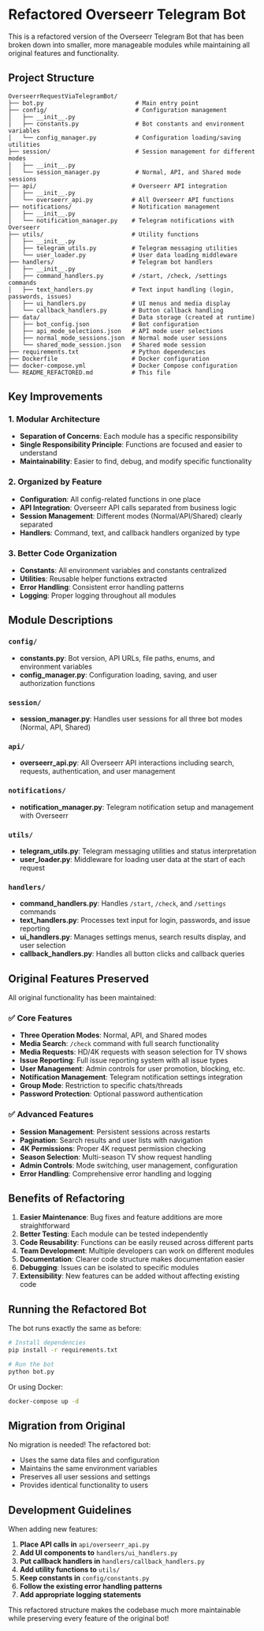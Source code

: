 # Refactored Overseerr Telegram Bot

This is a refactored version of the Overseerr Telegram Bot that has been broken down into smaller, more manageable modules while maintaining all original features and functionality.

## Project Structure

```
OverseerrRequestViaTelegramBot/
├── bot.py                          # Main entry point
├── config/                         # Configuration management
│   ├── __init__.py
│   ├── constants.py                # Bot constants and environment variables
│   └── config_manager.py           # Configuration loading/saving utilities
├── session/                        # Session management for different modes
│   ├── __init__.py
│   └── session_manager.py          # Normal, API, and Shared mode sessions
├── api/                           # Overseerr API integration
│   ├── __init__.py
│   └── overseerr_api.py           # All Overseerr API functions
├── notifications/                 # Notification management
│   ├── __init__.py
│   └── notification_manager.py    # Telegram notifications with Overseerr
├── utils/                         # Utility functions
│   ├── __init__.py
│   ├── telegram_utils.py          # Telegram messaging utilities
│   └── user_loader.py             # User data loading middleware
├── handlers/                      # Telegram bot handlers
│   ├── __init__.py
│   ├── command_handlers.py        # /start, /check, /settings commands
│   ├── text_handlers.py           # Text input handling (login, passwords, issues)
│   ├── ui_handlers.py             # UI menus and media display
│   └── callback_handlers.py       # Button callback handling
├── data/                          # Data storage (created at runtime)
│   ├── bot_config.json            # Bot configuration
│   ├── api_mode_selections.json   # API mode user selections
│   ├── normal_mode_sessions.json  # Normal mode user sessions
│   └── shared_mode_session.json   # Shared mode session
├── requirements.txt               # Python dependencies
├── Dockerfile                     # Docker configuration
├── docker-compose.yml             # Docker Compose configuration
└── README_REFACTORED.md           # This file
```

## Key Improvements

### 1. Modular Architecture
- **Separation of Concerns**: Each module has a specific responsibility
- **Single Responsibility Principle**: Functions are focused and easier to understand
- **Maintainability**: Easier to find, debug, and modify specific functionality

### 2. Organized by Feature
- **Configuration**: All config-related functions in one place
- **API Integration**: Overseerr API calls separated from business logic
- **Session Management**: Different modes (Normal/API/Shared) clearly separated
- **Handlers**: Command, text, and callback handlers organized by type

### 3. Better Code Organization
- **Constants**: All environment variables and constants centralized
- **Utilities**: Reusable helper functions extracted
- **Error Handling**: Consistent error handling patterns
- **Logging**: Proper logging throughout all modules

## Module Descriptions

### `config/`
- **constants.py**: Bot version, API URLs, file paths, enums, and environment variables
- **config_manager.py**: Configuration loading, saving, and user authorization functions

### `session/`
- **session_manager.py**: Handles user sessions for all three bot modes (Normal, API, Shared)

### `api/`
- **overseerr_api.py**: All Overseerr API interactions including search, requests, authentication, and user management

### `notifications/`
- **notification_manager.py**: Telegram notification setup and management with Overseerr

### `utils/`
- **telegram_utils.py**: Telegram messaging utilities and status interpretation
- **user_loader.py**: Middleware for loading user data at the start of each request

### `handlers/`
- **command_handlers.py**: Handles `/start`, `/check`, and `/settings` commands
- **text_handlers.py**: Processes text input for login, passwords, and issue reporting
- **ui_handlers.py**: Manages settings menus, search results display, and user selection
- **callback_handlers.py**: Handles all button clicks and callback queries

## Original Features Preserved

All original functionality has been maintained:

### ✅ Core Features
- **Three Operation Modes**: Normal, API, and Shared modes
- **Media Search**: `/check` command with full search functionality
- **Media Requests**: HD/4K requests with season selection for TV shows
- **Issue Reporting**: Full issue reporting system with all issue types
- **User Management**: Admin controls for user promotion, blocking, etc.
- **Notification Management**: Telegram notification settings integration
- **Group Mode**: Restriction to specific chats/threads
- **Password Protection**: Optional password authentication

### ✅ Advanced Features
- **Session Management**: Persistent sessions across restarts
- **Pagination**: Search results and user lists with navigation
- **4K Permissions**: Proper 4K request permission checking
- **Season Selection**: Multi-season TV show request handling
- **Admin Controls**: Mode switching, user management, configuration
- **Error Handling**: Comprehensive error handling and logging

## Benefits of Refactoring

1. **Easier Maintenance**: Bug fixes and feature additions are more straightforward
2. **Better Testing**: Each module can be tested independently
3. **Code Reusability**: Functions can be easily reused across different parts
4. **Team Development**: Multiple developers can work on different modules
5. **Documentation**: Clearer code structure makes documentation easier
6. **Debugging**: Issues can be isolated to specific modules
7. **Extensibility**: New features can be added without affecting existing code

## Running the Refactored Bot

The bot runs exactly the same as before:

```bash
# Install dependencies
pip install -r requirements.txt

# Run the bot
python bot.py
```

Or using Docker:

```bash
docker-compose up -d
```

## Migration from Original

No migration is needed! The refactored bot:
- Uses the same data files and configuration
- Maintains the same environment variables
- Preserves all user sessions and settings
- Provides identical functionality to users

## Development Guidelines

When adding new features:

1. **Place API calls in** `api/overseerr_api.py`
2. **Add UI components to** `handlers/ui_handlers.py`
3. **Put callback handlers in** `handlers/callback_handlers.py`
4. **Add utility functions to** `utils/`
5. **Keep constants in** `config/constants.py`
6. **Follow the existing error handling patterns**
7. **Add appropriate logging statements**

This refactored structure makes the codebase much more maintainable while preserving every feature of the original bot!
